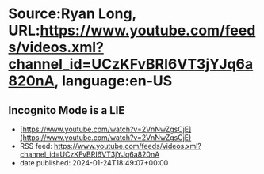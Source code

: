 # Source:Ryan Long, URL:https://www.youtube.com/feeds/videos.xml?channel_id=UCzKFvBRI6VT3jYJq6a820nA, language:en-US

## Incognito Mode is a LIE
 - [https://www.youtube.com/watch?v=2VnNwZgsCjE](https://www.youtube.com/watch?v=2VnNwZgsCjE)
 - RSS feed: https://www.youtube.com/feeds/videos.xml?channel_id=UCzKFvBRI6VT3jYJq6a820nA
 - date published: 2024-01-24T18:49:07+00:00



